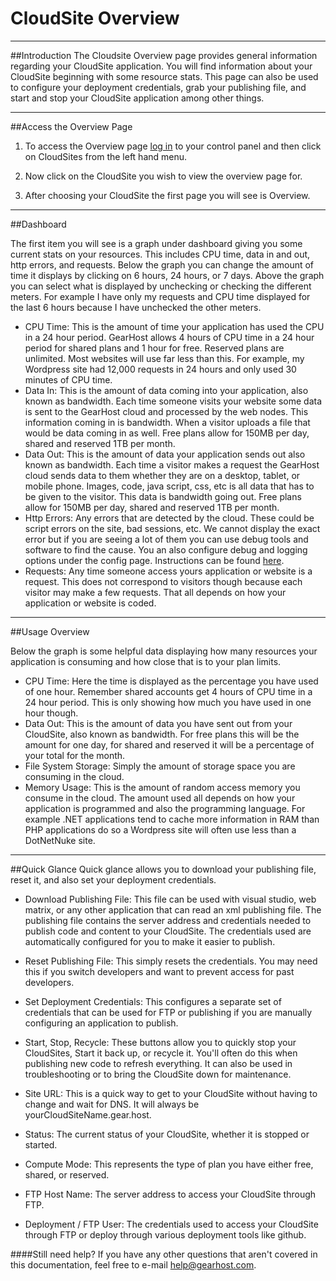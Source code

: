 CloudSite Overview
==================

*** 

##Introduction 
The Cloudsite Overview page provides general information regarding your CloudSite application.  You will find information about your CloudSite beginning with some resource stats. This page can also be used to configure your deployment credentials, grab your publishing file, and start and stop your CloudSite application among other things. 

*** 

##Access the Overview Page 



1. To access the Overview page [log in][login] to your control panel and then click on CloudSites from the left hand menu. 

  

2. Now click on the CloudSite you wish to view the overview page for.
3. After choosing your CloudSite the first page you will see is Overview.



***
##Dashboard  

 The first item you will see is a graph under dashboard giving you some current stats on your resources. This includes CPU time, data in and out, http errors, and requests. Below the graph you can change the amount of time it displays by clicking on 6 hours, 24 hours, or 7 days. Above the graph you can select what is displayed by unchecking or checking the different meters. For example I have only my requests and CPU time displayed for the last 6 hours because I have unchecked the other meters. 
 


 - CPU Time: This is the amount of time your application has used the CPU in a 24 hour period. GearHost allows 4 hours of CPU time in a 24 hour period for shared plans and 1 hour for free. Reserved plans are unlimited. Most websites will use far less than this. For example, my Wordpress site had 12,000 requests in 24 hours and only used 30 minutes of CPU time. 
 - Data In: This is the amount of data coming into your application, also known as bandwidth. Each time someone visits your website some data is sent to the GearHost cloud and processed by the web nodes. This information coming in is bandwidth. When a visitor uploads a file that would be data coming in as well. Free plans allow for 150MB per day, shared and reserved 1TB per month. 
 - Data Out: This is the amount of data your application sends out also known as bandwidth. Each time a visitor makes a request the GearHost cloud sends data to them whether they are on a desktop, tablet, or mobile phone. Images, code, java script, css, etc is all data that has to be given to the visitor. This data is bandwidth going out. Free plans allow for 150MB per day, shared and reserved 1TB per month. 
 - Http Errors: Any errors that are detected by the cloud. These could be script errors on the site, bad sessions, etc. We cannot display the exact error but if you are seeing a lot of them you can use debug tools and software to find the cause. You an also configure debug and logging options under the config page. Instructions can be found [here](https://www.gearhost.com/documentation/site-diagnostics).
 - Requests: Any time someone access yours application or website is a request. This does not correspond to visitors though because each visitor may make a few requests. That all depends on how your application or website is coded. 

***
##Usage Overview

 Below the graph is some helpful data displaying how many resources your application is consuming and how close that is to your plan limits. 



- CPU Time: Here the time is displayed as the percentage you have used of one hour. Remember shared accounts get 4 hours of CPU time in a 24 hour period. This is only showing how much you have used in one hour though. 
- Data Out: This is the amount of data you have sent out from your CloudSite, also known as bandwidth. For free plans this will be the amount for one day, for shared and reserved it will be a percentage of your total for the month. 
- File System Storage: Simply the amount of storage space you are consuming in the cloud. 
- Memory Usage: This is the amount of random access memory you consume in the cloud. The amount used all depends on how your application is programmed and also the programming language. For example .NET applications tend to cache more information in RAM than PHP applications do so a Wordpress site will often use less than a DotNetNuke site. 

***
##Quick Glance
Quick glance allows you to download your publishing file, reset it, and also set your deployment credentials. 

- Download Publishing File: This file can be used with visual studio, web matrix, or any other application that can read an xml publishing file. The publishing file contains the server address and credentials needed to publish code and content to your CloudSite. The credentials used are automatically configured for you to make it easier to publish. 
- Reset Publishing File: This simply resets the credentials. You may need this if you switch developers and want to prevent access for past developers. 
- Set Deployment Credentials: This configures a separate set of credentials that can be used for FTP or publishing if you are manually configuring an application to publish. 
- Start, Stop, Recycle: These buttons allow you to quickly stop your CloudSites, Start it back up, or recycle it. You'll often do this when publishing new code to refresh everything. It can also be used in troubleshooting or to bring the CloudSite down for maintenance.

- Site URL: This is a quick way to get to your CloudSite without having to change and wait for DNS. It will always be yourCloudSiteName.gear.host.
- Status: The current status of your CloudSite, whether it is stopped or started. 
- Compute Mode: This represents the type of plan you have either free, shared, or reserved. 
- FTP Host Name: The server address to access your CloudSite through FTP. 
- Deployment / FTP User: The credentials used to access your CloudSite through FTP or deploy through various deployment tools like github.

####Still need help?
If you have any other questions that aren't covered in this documentation, feel free to e-mail <help@gearhost.com>.


[Login-Link]:https://my.gearhost.com/Account/Login

[menu-cloudsites]: https://raw.githubusercontent.com/GearHost/docs/master/Images/menu-cloudsites.png
[login]: https://raw.githubusercontent.com/GearHost/docs/master/Images/login.png
[tab-overview]: https://raw.githubusercontent.com/GearHost/docs/master/Images/tab-overview.png

